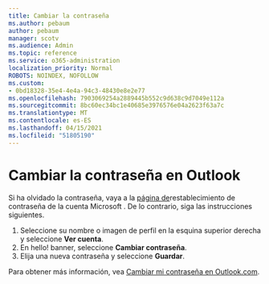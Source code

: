 ```yaml
---
title: Cambiar la contraseña
ms.author: pebaum
author: pebaum
manager: scotv
ms.audience: Admin
ms.topic: reference
ms.service: o365-administration
localization_priority: Normal
ROBOTS: NOINDEX, NOFOLLOW
ms.custom:
- 0bd18328-35e4-4e4a-94c3-48430e8e2e77
ms.openlocfilehash: 7903069254a2889445b552c9d638c9d7049e112a
ms.sourcegitcommit: 8bc60ec34bc1e40685e3976576e04a2623f63a7c
ms.translationtype: MT
ms.contentlocale: es-ES
ms.lasthandoff: 04/15/2021
ms.locfileid: "51805190"
---
```

# <a name="change-your-password-in-outlook"></a>Cambiar la contraseña en Outlook

Si ha olvidado la contraseña, vaya a la [página de](https://go.microsoft.com/fwlink/p/?linkid=841909)restablecimiento de contraseña de la cuenta Microsoft . De lo contrario, siga las instrucciones siguientes.
  
1. Seleccione su nombre o imagen de perfil en la esquina superior derecha y seleccione **Ver cuenta**.
2. En hello! banner, seleccione **Cambiar contraseña**.
3. Elija una nueva contraseña y seleccione **Guardar**.

Para obtener más información, vea [Cambiar mi contraseña en Outlook.com](https://support.office.com/article/2138d690-811c-4545-b2f3-e4dbe80c9735.aspx).